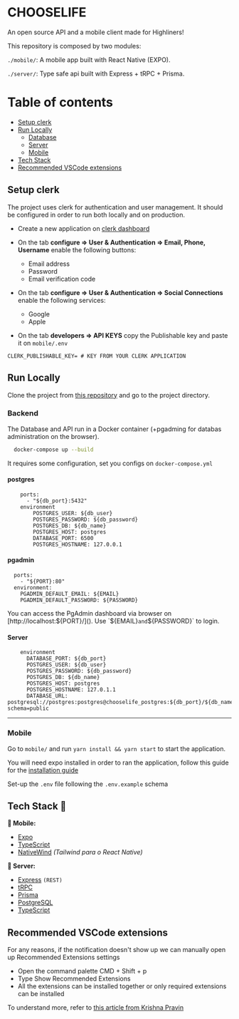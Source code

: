 # **CHOOSELIFE**

An open source API and a mobile client made for Highliners!

This repository is composed by two modules:

`./mobile/`: A mobile app built with React Native (EXPO).

`./server/`: Type safe api built with Express + tRPC + Prisma.

# Table of contents

- [Setup clerk](#setup-clerk)
- [Run Locally](#run-locally)
  - [Database](#database)
  - [Server](#server)
  - [Mobile](#mobile)
- [Tech Stack](#tech-stack)
- [Recommended VSCode extensions](#recommended-vscode-extensions)

## Setup clerk

The project uses clerk for authentication and user management. It should be configured in order to run both locally and on production.

- Create a new application on [clerk dashboard](https://dashboard.clerk.com/)

- On the tab **configure => User & Authentication => Email, Phone, Username** enable the following buttons:

  - Email address
  - Password
  - Email verification code

- On the tab **configure => User & Authentication => Social Connections** enable the following services:

  - Google
  - Apple

- On the tab **developers => API KEYS** copy the Publishable key and paste it on `mobile/.env`

```
CLERK_PUBLISHABLE_KEY= # KEY FROM YOUR CLERK APPLICATION
```

## Run Locally

Clone the project from [this repository](https://github.com/Dosbodoke/high-xp) and go to the project directory.

### Backend

The Database and API run in a Docker container (+pgadming for databas administration on the browser).

```bash
  docker-compose up --build
```

It requires some configuration, set you configs on `docker-compose.yml`

#### postgres

```
    ports:
      - "${db_port}:5432"
    environment
        POSTGRES_USER: ${db_user}
        POSTGRES_PASSWORD: ${db_password}
        POSTGRES_DB: ${db_name}
        POSTGRES_HOST: postgres
        DATABASE_PORT: 6500
        POSTGRES_HOSTNAME: 127.0.0.1
```

#### pgadmin

```
  ports:
    - "${PORT}:80"
  environment:
    PGADMIN_DEFAULT_EMAIL: ${EMAIL}
    PGADMIN_DEFAULT_PASSWORD: ${PASSWORD}
```

You can access the PgAdmin dashboard via browser on [http://localhost:${PORT}/](). Use `${EMAIL}` and `${PASSWORD}` to login.

#### Server

```
    environment
      DATABASE_PORT: ${db_port}
      POSTGRES_USER: ${db_user}
      POSTGRES_PASSWORD: ${db_password}
      POSTGRES_DB: ${db_name}
      POSTGRES_HOST: postgres
      POSTGRES_HOSTNAME: 127.0.1.1
      DATABASE_URL: postgresql://postgres:postgres@chooselife_postgres:${db_port}/${db_name}?schema=public
```

---

### Mobile

Go to `mobile/` and run `yarn install && yarn start` to start the application.

You will need expo installed in order to ran the application, follow this guide for the [installation guide](https://docs.expo.dev/get-started/installation/)

Set-up the `.env` file following the `.env.example` schema

## Tech Stack 💜

**📱 Mobile:**

- [Expo](https://github.com/expo/expo)
- [TypeScript](https://github.com/microsoft/TypeScript)
- [NativeWind](https://github.com/marklawlor/nativewind) _(Tailwind para o React Native)_

**🏧 Server:**

- [Express](https://github.com/expressjs/express) `(REST)`
- [tRPC](https://github.com/trpc/trpc)
- [Prisma](https://github.com/prisma/prisma)
- [PostgreSQL](https://github.com/postgres)
- [TypeScript](https://github.com/microsoft/TypeScript)

## Recommended VSCode extensions

For any reasons, if the notification doesn't show up we can manually open up Recommended Extensions settings

- Open the command palette CMD + Shift + p
- Type Show Recommended Extensions
- All the extensions can be installed together or only required extensions can be installed

To understand more, refer to [this article from Krishna Pravin](https://dev.to/askrishnapravin/recommend-vs-code-extensions-to-your-future-teammates-4gkb)
